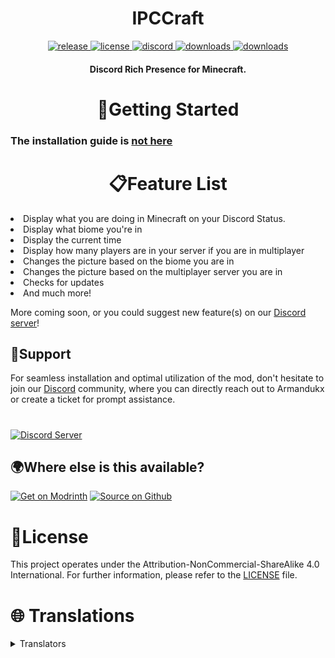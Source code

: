 <h1 align="center">IPCCraft</h1>

<div align="center">
<a href="https://modrinth.com/mod/ipccraft/versions" target="_blank">
        <img src="https://img.shields.io/modrinth/v/ipccraft?label=release&color=informational&logo=Modrinth" alt="release">
    </a>
 <a href="https://github.com/Armandukx/IPCCraft/blob/master/LICENSE" target="_blank">
        <img src="https://img.shields.io/badge/license-CC_BY_NC_SA_4.0-blue" alt="license">
    </a>
    <a href="https://discord.gg/MGrNJqsqZt" target="_blank">
        <img src="https://img.shields.io/discord/1094419852040622150?label=discord&color=informational&logo=Discord&logoColor=FFFFFF" alt="discord">
    </a>
         <a href="https://github.com/Armandukx/IPCCraft/releases" target="_blank">
        <img src="https://img.shields.io/github/downloads/Armandukx/IPCCraft/total?label=downloads&color=informational&logo=GitHub" alt="downloads">
    </a>
   <a href="https://modrinth.com/mod/ipccraft/versions" target="_blank">
        <img src="https://img.shields.io/modrinth/dt/ipccraft?label=downloads&color=informational&logo=Modrinth" alt="downloads">
    </a>
</div>

<h4 align="center">Discord Rich Presence for Minecraft. </h4>

<h1 align="center">🚀Getting Started</h1>

### The installation guide is [not here](https://github.com/Armandukx/IPCCraft/wiki)
<h1 align="center">📋Feature List</h1>
<li>Display what you are doing in Minecraft on your Discord Status.</li>
<li>Display what biome you're in</li>
<li>Display the current time</li>
<li>Display how many players are in your server if you are in multiplayer</li>
<li>Changes the picture based on the biome you are in</li>
<li>Changes the picture based on the multiplayer server you are in</li>
<li>Checks for updates</li>
<li>And much more!</li>

More coming soon, or you could suggest new feature(s) on our [Discord server](https://discord.gg/MGrNJqsqZt)!

## 🤝Support

For seamless installation and optimal utilization of the mod, don't hesitate to join our [Discord](https://discord.gg/MGrNJqsqZt) community, where you can directly reach out to Armandukx or create a ticket for prompt assistance.
#
[![Discord Server](https://cdn.jsdelivr.net/npm/@intergrav/devins-badges@3/assets/cozy/social/discord-plural_64h.png)](https://discord.gg/MGrNJqsqZt)

## 🌍Where else is this available?
[![Get on Modrinth](https://cdn.jsdelivr.net/npm/@intergrav/devins-badges@3/assets/cozy/available/modrinth_64h.png)](https://modrinth.com/mod/ipccraft) [![Source on Github](https://cdn.jsdelivr.net/npm/@intergrav/devins-badges@3/assets/cozy/available/github_64h.png)](https://github.com/Armandukx/IPCCraft)

# 📄License

This project operates under the Attribution-NonCommercial-ShareAlike 4.0 International. For further information, please refer to the [LICENSE](https://github.com/Armandukx/IPCCraft/blob/master/LICENSE) file.

# 🌐 Translations

<details>
  <summary>Translators</summary>
  
American English: American English language made by [Armandukx](https://github.com/Armandukx)

Brazilian Portuguese: Brazilian Portuguese translation made by [Blurryface](https://github.com/blryface)
  
</details>
